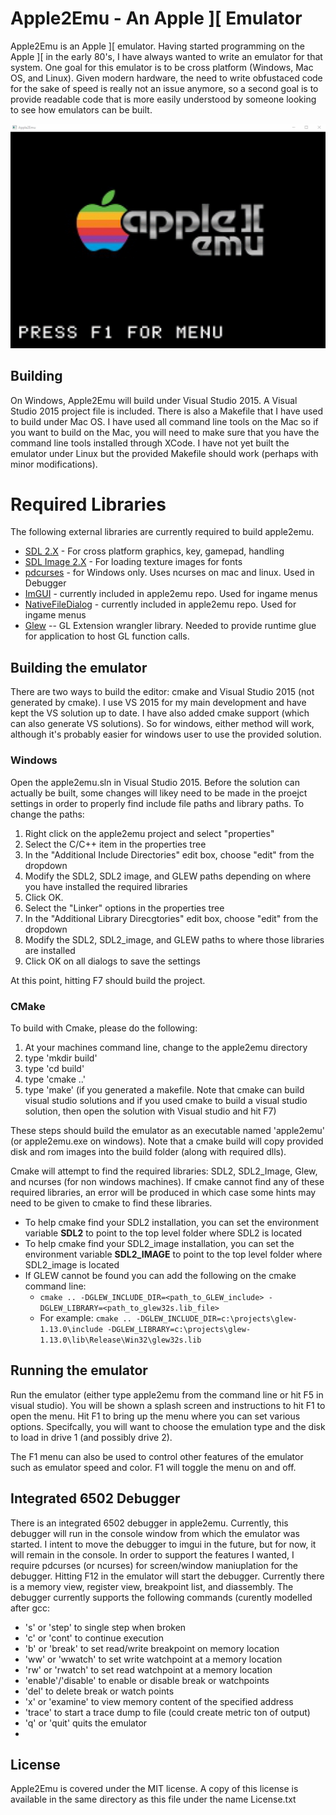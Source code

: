 # Apple2Emu - An Apple ][ Emulator

Apple2Emu is an Apple ][ emulator.  Having started programming on the Apple ][ in the early 80's, I have always wanted to write an emulator for that system.  One goal for this emulator is to be cross platform (Windows, Mac OS, and Linux).  Given modern hardware, the need to write obfustaced code for the sake of speed is really not an issue anymore, so a second goal is to provide readable code that is more easily understood by someone looking to see how emulators can be built.  

![Emulator startup](screencaps/apple2emu.gif)

## Building  
On Windows, Apple2Emu will build under Visual Studio 2015.  A Visual Studio 2015 project file is included.  There is also a Makefile that I have used to build under Mac OS.  I have used all command line tools on the Mac so if you want to build on the Mac, you will need to make sure that you have the command line tools installed through XCode.  I have not yet built the emulator under Linux but the provided Makefile should work (perhaps with minor modifications).

# Required Libraries
The following external libraries are currently required to build apple2emu.
* [SDL 2.X](https://www.libsdl.org/) - For cross platform graphics, key, gamepad, handling
* [SDL Image 2.X](https://www.libsdl.org/projects/SDL_image/) - For loading texture images for fonts
* [pdcurses](http://pdcurses.sourceforge.net/) - for Windows only.  Uses ncurses on mac and linux.  Used in Debugger
* [ImGUI](https://github.com/ocornut/imgui) - currently included in apple2emu repo. Used for ingame menus
* [NativeFileDialog](https://github.com/mlabbe/nativefiledialog) - currently included in apple2emu repo.  Used for ingame menus
* [Glew](http://glew.sourceforge.net/) -- GL Extension wrangler library.  Needed to provide runtime glue for application to host GL function calls.

## Building the emulator
There are two ways to build the editor:  cmake and Visual Studio 2015 (not generated by cmake).  I use VS 2015 for my main development and have kept the VS solution up to date.  I have also added cmake support (which can also generate VS solutions).  So for windows, either method will work, although it's probably easier for windows user to use the provided solution.

### Windows
Open the apple2emu.sln in Visual Studio 2015.  Before the solution can actually be built, some changes will likey need to be made in the proejct settings in order to properly find include file paths and library paths.  To change the paths:

1. Right click on the apple2emu project and select "properties"
2. Select the C/C++ item in the properties tree
3. In the "Additional Include Directories" edit box, choose "edit" from the dropdown
4. Modify the SDL2, SDL2 image, and GLEW paths depending on where you have installed the required libraries
5. Click OK.
6. Select the "Linker" options in the properties tree
7. In the "Additional Library Direcgtories" edit box, choose "edit" from the dropdown
8. Modify the SDL2, SDL2_image, and GLEW paths to where those libraries are installed
9. Click OK on all dialogs to save the settings

At this point, hitting F7 should build the project.

### CMake
To build with Cmake, please do the following:

1. At your machines command line, change to the apple2emu directory
2. type 'mkdir build'
3. type 'cd build'
4. type 'cmake ..'
5. type 'make' (if you generated a makefile.  Note that cmake can build visual studio solutions and if you used cmake to build a visual studio solution, then open the solution with Visual studio and hit F7)

These steps should build the emulator as an executable named 'apple2emu' (or apple2emu.exe on windows). Note that a cmake build will copy provided disk and rom images into the build folder (along with required dlls).  

Cmake will attempt to find the required libraries: SDL2, SDL2_Image, Glew, and ncurses (for non windows machines).  If cmake cannot find any of these required libraries, an error will be produced in which case some hints may need to be given to cmake to find these libraries.

* To help cmake find your SDL2 installation, you can set the environment variable **SDL2** to point to the top level folder where SDL2 is located
* To help cmake find your SDL2_image installation, you can set the environment variable **SDL2_IMAGE** to point to the top level folder where SDL2_image is located
* If GLEW cannot be found you can add the following on the cmake command line:
  * ```cmake .. -DGLEW_INCLUDE_DIR=<path_to_GLEW_include> -DGLEW_LIBRARY=<path_to_glew32s.lib_file>```
  * For example:  ```cmake .. -DGLEW_INCLUDE_DIR=c:\projects\glew-1.13.0\include -DGLEW_LIBRARY=c:\projects\glew-1.13.0\lib\Release\Win32\glew32s.lib```

## Running the emulator
Run the emulator (either type apple2emu from the command line or hit F5 in visual studio).  You will be shown a splash screen and instructions to hit F1 to open the menu.  Hit F1 to bring up the menu where you can set various options.  Specifcally, you will want to choose the emulation type and the disk to load in drive 1 (and possibly drive 2).  

The F1 menu can also be used to control other features of the emulator such as emulator speed and color.  F1 will toggle the menu on and off.

## Integrated 6502 Debugger
There is an integrated 6502 debugger in apple2emu.  Currently, this debugger will run in the console window from which the emulator was started.  I intent to move the debugger to imgui in the future, but for now, it will remain in the console.  In order to support the features I wanted, I require pdcurses (or ncurses) for screen/window maniuplation for the debugger.  Hitting F12 in the emulator will start the debugger.  Currently there is a memory view, register view, breakpoint list, and diassembly.  The debugger currently supports the following commands (curently modelled after gcc:

* 's' or 'step' to single step when broken
* 'c' or 'cont' to continue execution
* 'b' or 'break'  to set read/write breakpoint on memory location
* 'ww' or 'wwatch' to set write watchpoint at a memory location
* 'rw' or 'rwatch' to set read watchpoint at a memory location
* 'enable'/'disable' to enable or disable break or watchpoints
* 'del' to delete break or watch points
* 'x' or 'examine' to view memory content of the specified address
* 'trace' to start a trace dump to file (could create metric ton of output)
* 'q' or 'quit' quits the emulator
* 


## License
Apple2Emu is covered under the MIT license.  A copy of this license is available in the same directory as this file under the name License.txt  


